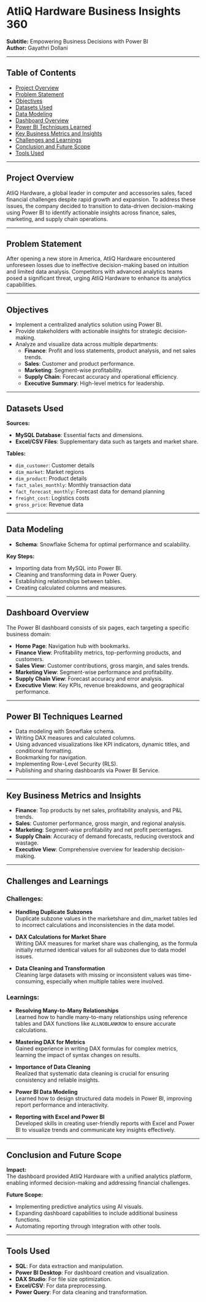 # AtliQ Hardware Business Insights 360

**Subtitle:** Empowering Business Decisions with Power BI  
**Author:** Gayathri Dollani  


---

## Table of Contents

- [Project Overview](#project-overview)
- [Problem Statement](#problem-statement)
- [Objectives](#objectives)
- [Datasets Used](#datasets-used)
- [Data Modeling](#data-modeling)
- [Dashboard Overview](#dashboard-overview)
- [Power BI Techniques Learned](#power-bi-techniques-learned)
- [Key Business Metrics and Insights](#key-business-metrics-and-insights)
- [Challenges and Learnings](#challenges-and-learnings)
- [Conclusion and Future Scope](#conclusion-and-future-scope)
- [Tools Used](#tools-used)


---


## Project Overview

AtliQ Hardware, a global leader in computer and accessories sales, faced financial challenges despite rapid growth and expansion. To address these issues, the company decided to transition to data-driven decision-making using Power BI to identify actionable insights across finance, sales, marketing, and supply chain operations.

---

## Problem Statement

After opening a new store in America, AtliQ Hardware encountered unforeseen losses due to ineffective decision-making based on intuition and limited data analysis. Competitors with advanced analytics teams posed a significant threat, urging AtliQ Hardware to enhance its analytics capabilities.

---

## Objectives

- Implement a centralized analytics solution using Power BI.
- Provide stakeholders with actionable insights for strategic decision-making.
- Analyze and visualize data across multiple departments:
  - **Finance**: Profit and loss statements, product analysis, and net sales trends.
  - **Sales**: Customer and product performance.
  - **Marketing**: Segment-wise profitability.
  - **Supply Chain**: Forecast accuracy and operational efficiency.
  - **Executive Summary**: High-level metrics for leadership.

---


## Datasets Used

**Sources:**

- **MySQL Database**: Essential facts and dimensions.
- **Excel/CSV Files**: Supplementary data such as targets and market share.

**Tables:**

- `dim_customer`: Customer details  
- `dim_market`: Market regions  
- `dim_product`: Product details  
- `fact_sales_monthly`: Monthly transaction data  
- `fact_forecast_monthly`: Forecast data for demand planning  
- `freight_cost`: Logistics costs  
- `gross_price`: Revenue data  

---

## Data Modeling

- **Schema**: Snowflake Schema for optimal performance and scalability.

**Key Steps:**

- Importing data from MySQL into Power BI.  
- Cleaning and transforming data in Power Query.  
- Establishing relationships between tables.  
- Creating calculated columns and measures.  

---

## Dashboard Overview

The Power BI dashboard consists of six pages, each targeting a specific business domain:

- **Home Page**: Navigation hub with bookmarks.
- **Finance View**: Profitability metrics, top-performing products, and customers.  
- **Sales View**: Customer contributions, gross margin, and sales trends.  
- **Marketing View**: Segment-wise performance and profitability.  
- **Supply Chain View**: Forecast accuracy and error analysis.  
- **Executive View**: Key KPIs, revenue breakdowns, and geographical performance.  

---

## Power BI Techniques Learned

- Data modeling with Snowflake schema.  
- Writing DAX measures and calculated columns.  
- Using advanced visualizations like KPI indicators, dynamic titles, and conditional formatting.  
- Bookmarking for navigation.  
- Implementing Row-Level Security (RLS).  
- Publishing and sharing dashboards via Power BI Service.  

---

## Key Business Metrics and Insights

- **Finance**: Top products by net sales, profitability analysis, and P&L trends.  
- **Sales**: Customer performance, gross margin, and regional analysis.  
- **Marketing**: Segment-wise profitability and net profit percentages.  
- **Supply Chain**: Accuracy of demand forecasts, reducing overstock and wastage.  
- **Executive View**: Comprehensive overview for leadership decision-making.  

---

## Challenges and Learnings

### Challenges:

- **Handling Duplicate Subzones**  
  Duplicate subzone values in the marketshare and dim_market tables led to incorrect calculations and inconsistencies in the data model.

- **DAX Calculations for Market Share**  
  Writing DAX measures for market share was challenging, as the formula initially returned identical values for all subzones due to data model issues.

- **Data Cleaning and Transformation**  
  Cleaning large datasets with missing or inconsistent values was time-consuming, especially when multiple tables were involved.

### Learnings:

- **Resolving Many-to-Many Relationships**  
  Learned how to handle many-to-many relationships using reference tables and DAX functions like `ALLNOBLANKROW` to ensure accurate calculations.

- **Mastering DAX for Metrics**  
  Gained experience in writing DAX formulas for complex metrics, learning the impact of syntax changes on results.

- **Importance of Data Cleaning**  
  Realized that systematic data cleaning is crucial for ensuring consistency and reliable insights.

- **Power BI Data Modeling**  
  Learned how to design structured data models in Power BI, improving report performance and interactivity.

- **Reporting with Excel and Power BI**  
  Developed skills in creating user-friendly reports with Excel and Power BI to visualize trends and communicate key insights effectively.

---

## Conclusion and Future Scope

**Impact:**  
The dashboard provided AtliQ Hardware with a unified analytics platform, enabling informed decision-making and addressing financial challenges.

**Future Scope:**

- Implementing predictive analytics using AI visuals.  
- Expanding dashboard capabilities to include additional business functions.  
- Automating reporting through integration with other tools.  

---

## Tools Used

- **SQL**: For data extraction and manipulation.  
- **Power BI Desktop**: For dashboard creation and visualization.  
- **DAX Studio**: For file size optimization.  
- **Excel/CSV**: For data preprocessing.  
- **Power Query**: For data cleaning and transformation.  


